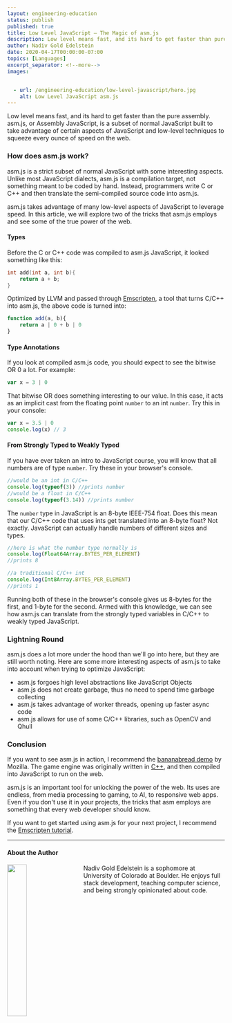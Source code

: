 ```yaml
---
layout: engineering-education
status: publish
published: true
title: Low Level JavaScript – The Magic of asm.js
description: Low level means fast, and its hard to get faster than pure assembly. Asm.js, or Assembly JavaScript is a subset of normal JavaScript built to take advantage of certain aspects of JavaScript and low level techniques to squeeze every ounce of speed on the web.
author: Nadiv Gold Edelstein
date: 2020-04-17T00:00:00-07:00
topics: [Languages]
excerpt_separator: <!--more-->
images:


  - url: /engineering-education/low-level-javascript/hero.jpg
    alt: Low Level JavaScript asm.js
---
```

Low level means fast, and its hard to get faster than the pure assembly. asm.js, or Assembly JavaScript, is a subset of normal JavaScript built to take advantage of certain aspects of JavaScript and low-level techniques to squeeze every ounce of speed on the web.
<!--more-->

### How does asm.js work?
asm.js is a strict subset of normal JavaScript with some interesting aspects. Unlike most JavaScript dialects, asm.js is a compilation target, not something meant to be coded by hand. Instead, programmers write C or C++ and then translate the semi-compiled source code into asm.js.

asm.js takes advantage of many low-level aspects of JavaScript to leverage speed. In this article, we will explore two of the tricks that asm.js employs and see some of the true power of the web.

#### Types
Before the C or C++ code was compiled to asm.js JavaScript, it looked something like this:
```c++
int add(int a, int b){
	return a + b;
}
```
Optimized by LLVM and passed through  [Emscripten](https://emscripten.org/), a tool that turns C/C++ into asm.js, the above code is turned into:
```javascript
function add(a, b){
	return a | 0 + b | 0
}
```
#### Type Annotations
If you look at compiled asm.js code, you should expect to see the bitwise OR 0 a lot. For example:
```javascript
var x = 3 | 0
```
That bitwise OR does something interesting to our value. In this case, it acts as an implicit cast from the floating point `number` to an int `number`. Try this in your console:
```javascript
var x = 3.5 | 0
console.log(x) // 3
```
#### From Strongly Typed to Weakly Typed
If you have ever taken an intro to JavaScript course, you will know that all numbers are of type `number`. Try these in your browser's console.
```javascript
//would be an int in C/C++
console.log(typeof(3)) //prints number
//would be a float in C/C++
console.log(typeof(3.14)) //prints number
```
The `number` type in JavaScript is an 8-byte IEEE-754 float. Does this mean that our C/C++ code that uses ints get translated into an 8-byte float? Not exactly. JavaScript can actually handle numbers of different sizes and types.
```javascript
//here is what the number type normally is
console.log(Float64Array.BYTES_PER_ELEMENT)
//prints 8
```
```javascript
//a traditional C/C++ int
console.log(Int8Array.BYTES_PER_ELEMENT)
//prints 1
```
Running both of these in the browser's console gives us 8-bytes for the first, and 1-byte for the second. Armed with this knowledge, we can see how asm.js can translate from the strongly typed variables in C/C++ to weakly typed JavaScript.

### Lightning Round
asm.js does a lot more under the hood than we'll go into here, but they are still worth noting. Here are some more interesting aspects of asm.js to take into account when trying to optimize JavaScript:

 - asm.js forgoes high level abstractions like JavaScript Objects
 - asm.js does not create garbage, thus no need to spend time garbage collecting
 - asm.js takes advantage of worker threads, opening up faster async code
 - asm.js allows for use of some C/C++ libraries, such as OpenCV and Qhull

### Conclusion
If you want to see asm.js in action, I recommend the [bananabread demo](https://kripken.github.io/misc-js-benchmarks/banana/index.html) by Mozilla. The game engine was originally written in [C++](https://en.wikipedia.org/wiki/Cube_2:_Sauerbraten), and then compiled into JavaScript to run on the web.

asm.js is an important tool for unlocking the power of the web. Its uses are endless, from media processing to gaming, to AI, to responsive web apps. Even if you don't use it in your projects, the tricks that asm employs are something that every web developer should know.

If you want to get started using asm.js for your next project, I recommend the [Emscripten tutorial](https://emscripten.org/docs/getting_started/Tutorial.html).

<!--stackedit_data:
eyJoaXN0b3J5IjpbNTgwNDg3MTddfQ==
-->

---

#### About the Author
<img style="float: left; padding-right: 5%; margin-bottom: 10px; width:30%;" src="/assets/images/education/authors/nadiv-gold-edelstein.jpg">Nadiv Gold Edelstein is a sophomore at University of Colorado at Boulder. He enjoys full stack development, teaching computer science, and being strongly opinionated about code.
